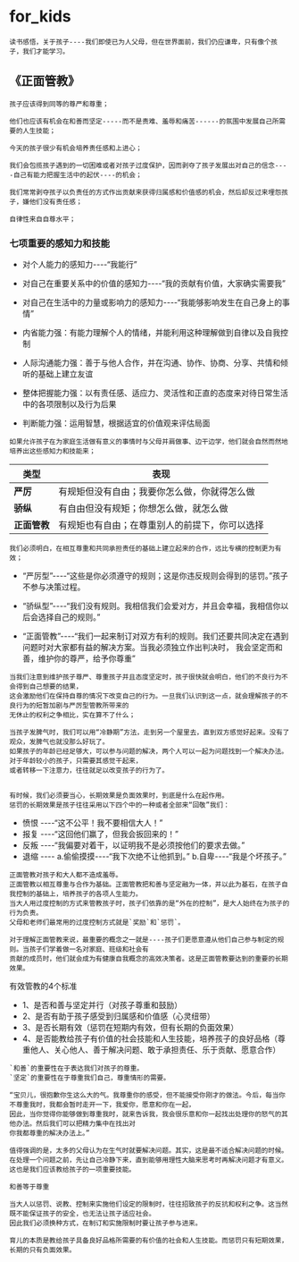 # for_kids
    
    读书感悟，关于孩子----我们即使已为人父母，但在世界面前，我们仍应谦卑，只有像个孩子，我们才能学习。

## 《正面管教》
    孩子应该得到同等的尊严和尊重；
    
    他们也应该有机会在和善而坚定-----而不是责难、羞辱和痛苦------的氛围中发展自己所需要的人生技能；
    
    今天的孩子很少有机会培养责任感和上进心；
    
    我们会包揽孩子遇到的一切困难或者对孩子过度保护，因而剥夺了孩子发展出对自己的信念----自己有能力把握生活中的起伏----的机会；
    
    我们常常剥夺孩子以负责任的方式作出贡献来获得归属感和价值感的机会，然后却反过来埋怨孩子，嫌他们没有责任感；
    
    自律性来自自尊水平；
    
### 七项重要的感知力和技能

   - 对个人能力的感知力----“我能行”
    
   - 对自己在重要关系中的价值的感知力----“我的贡献有价值，大家确实需要我”
    
   - 对自己在生活中的力量或影响力的感知力----“我能够影响发生在自己身上的事情”
    
   - 内省能力强：有能力理解个人的情绪，并能利用这种理解做到自律以及自我控制
    
   - 人际沟通能力强：善于与他人合作，并在沟通、协作、协商、分享、共情和倾听的基础上建立友谊
    
   - 整体把握能力强：以有责任感、适应力、灵活性和正直的态度来对待日常生活中的各项限制以及行为后果
    
   - 判断能力强：运用智慧，根据适宜的价值观来评估局面
   
    如果允许孩子在为家庭生活做有意义的事情时与父母并肩做事、边干边学，他们就会自然而然地培养出这些感知力和技能来；
    
| 类型  | 表现|
| ---------- | -----------|
| __严厉__   | 有规矩但没有自由；我要你怎么做，你就得怎么做   |
| __骄纵__   | 有自由但没有规矩；你想怎么做，就怎么做   |
| __正面管教__   | 有规矩也有自由；在尊重别人的前提下，你可以选择   |

    我们必须明白，在相互尊重和共同承担责任的基础上建立起来的合作，远比专横的控制更为有效；
    
    
   - “严厉型”----“这些是你必须遵守的规则；这是你违反规则会得到的惩罚。”孩子不参与决策过程。
    
   - “骄纵型”----“我们没有规则。我相信我们会爱对方，并且会幸福，我相信你以后会选择自己的规则。”
    
   - “正面管教”----“我们一起来制订对双方有利的规则。我们还要共同决定在遇到问题时对大家都有益的解决方案。当我必须独立作出判决时，
    我会坚定而和善，维护你的尊严，给予你尊重”    
    
    
    
    当我们注意到维护孩子尊严、尊重孩子并且态度坚定时，孩子很快就会明白，他们的不良行为不会得到自己想要的结果，
    这会激励他们在保持自尊的情况下改变自己的行为。一旦我们认识到这一点，就会理解孩子的不良行为的短暂加剧与严厉型管教所带来的
    无休止的权利之争相比，实在算不了什么；
    
    当孩子发脾气时，我们可以用“冷静期”方法，走到另一个屋里去，直到双方感觉好起来。没有了观众，发脾气也就没那么好玩了。
    如果孩子的年龄已经足够大，可以参与问题的解决，两个人可以一起为问题找到一个解决办法。对于年龄较小的孩子，只需要其感觉干起来，
    或者转移一下注意力，往往就足以改变孩子的行为了。
    
    
    有时候，我们必须要当心，长期效果是负面效果时，到底是什么在起作用。
    惩罚的长期效果是孩子往往采用以下四个中的一种或者全部来“回敬”我们：
    
    
   * 愤恨 ----“这不公平！我不要相信大人！”
   * 报复 ----“这回他们赢了，但我会扳回来的！”
   * 反叛 ----“我偏要对着干，以证明我不是必须按他们的要求去做。”
   * 退缩 ---- a.偷偷摸摸----“我下次绝不让他抓到。”  b.自卑----“我是个坏孩子。”
 
            
    
    
    正面管教对孩子和大人都不造成羞辱。
    正面管教以相互尊重与合作为基础。正面管教把和善与坚定融为一体，并以此为基石，在孩子自我控制的基础上，培养孩子的各项人生能力。
    当大人用过度控制的方式来管教孩子时，孩子们依靠的是“外在的控制”，是大人始终在为孩子的行为负责。
    父母和老师们最常用的过度控制方式就是`奖励`和`惩罚`。
    
    对于理解正面管教来说，最重要的概念之一就是----孩子们更愿意遵从他们自己参与制定的规则。当孩子们学着做一名对家庭、班级和社会有
    贡献的成员时，他们就会成为有健康自我概念的高效决策者。这是正面管教要达到的重要的长期效果。
    
   有效管教的4个标准
   * 1、是否和善与坚定并行（对孩子尊重和鼓励）
   * 2、是否有助于孩子感受到归属感和价值感（心灵纽带）
   * 3、是否长期有效（惩罚在短期内有效，但有长期的负面效果）
   * 4、是否能教给孩子有价值的社会技能和人生技能，培养孩子的良好品格（尊重他人、关心他人、善于解决问题、敢于承担责任、乐于贡献、愿意合作）
    
    
    `和善`的重要性在于表达我们对孩子的尊重。
    `坚定`的重要性在于尊重我们自己，尊重情形的需要。
 
    “宝贝儿，很抱歉你生这么大的气。我尊重你的感受，但不能接受你刚才的做法。今后，每当你不尊重我时，我都会暂时走开一下，我爱你，愿意和你在一起，
    因此，当你觉得你能够做到尊重我时，就来告诉我，我会很乐意和你一起找出处理你的怒气的其他办法。然后我们可以把精力集中在找出对
    你我都尊重的解决办法上。”
    
    值得强调的是，太多的父母认为在生气时就要解决问题。其实，这是最不适合解决问题的时候。
    在处理一个问题之前，先让自己冷静下来，直到能够用理性大脑来思考时再解决问题才有意义。这也是我们应该教给孩子的一项重要技能。
    
    和善等于尊重
    
    当大人以惩罚、说教、控制来实施他们设定的限制时，往往招致孩子的反抗和权利之争。这当然既不能保证孩子的安全，也无法让孩子适应社会。
    因此我们必须换种方式，在制订和实施限制时要让孩子参与进来。
    
    育儿的本质是教给孩子具备良好品格所需要的有价值的社会和人生技能。而惩罚只有短期效果，长期的只有负面效果。

